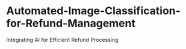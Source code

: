 # Automated-Image-Classification-for-Refund-Management
Integrating AI for Efficient  Refund Processing
